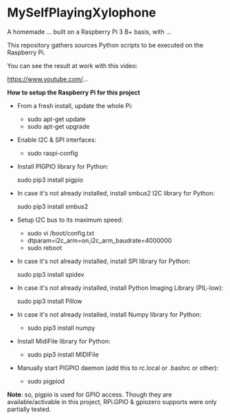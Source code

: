 # MySelfPlayingXylophone

A homemade ... built on a Raspberry Pi 3 B+ basis, with ...

This repository gathers sources Python scripts to be executed on the Raspberry Pi.

You can see the result at work with this video:

https://www.youtube.com/...

**How to setup the Raspberry Pi for this project**

* From a fresh install, update the whole Pi:

	* sudo apt-get update
	* sudo apt-get upgrade
	
* Enable I2C & SPI interfaces:

    * sudo raspi-config	
	
* Install PIGPIO library for Python:

	sudo pip3 install pigpio

*  In case it's not already installed, install smbus2 I2C library for Python:

	sudo pip3 install smbus2

* Setup I2C bus to its maximum speed:
	
	* sudo vi /boot/config.txt
	* dtparam=i2c_arm=on,i2c_arm_baudrate=4000000
	* sudo reboot

* In case it's not already installed, install SPI library for Python:

    sudo pip3 install spidev

* In case it's not already installed, install Python Imaging Library (PIL-low):

    sudo pip3 install Pillow

* In case it's not already installed, install Numpy library for Python:
 
    * sudo pip3 install numpy

* Install MidiFile library for Python:

    * sudo pip3 install MIDIFile

* Manually start PIGPIO daemon (add this to rc.local or .bashrc or other):

	* sudo pigpiod

**Note**:  so, pigpio is used for GPIO access. Though they are available/activable in this project, RPi.GPIO & gpiozero supports were only partially tested.